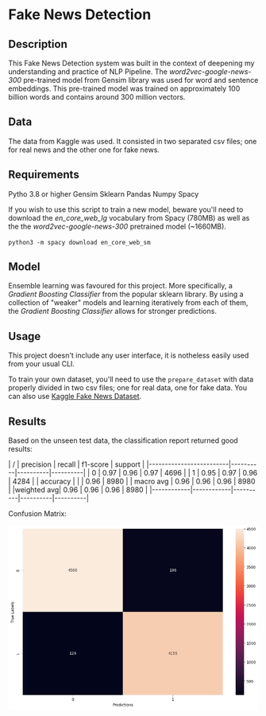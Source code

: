 # Fake News Detection 

## Description 

This Fake News Detection system was built in the context of deepening my understanding and practice of NLP Pipeline. The *word2vec-google-news-300* pre-trained model from Gensim library was used for word and sentence embeddings. This pre-trained model was trained on approximately 100 billion words and contains around 300 million vectors. 


## Data

The data from Kaggle was used. It consisted in two separated csv files; one for real news and the other one for fake news. 


## Requirements 

Pytho 3.8 or higher
Gensim 
Sklearn
Pandas
Numpy
Spacy

If you wish to use this script to train a new model, beware you'll need to download the *en_core_web_lg* vocabulary from Spacy (780MB) as well as the the *word2vec-google-news-300* pretrained model (~1660MB). 

`python3 -m spacy download en_core_web_sm`


## Model

Ensemble learning was favoured for this project. More specifically, a *Gradient Boosting Classifier* from the popular sklearn library. By using a collection of "weaker" models and learning iteratively from each of them, the *Gradient Boosting Classifier* allows for stronger predictions. 


## Usage

This project doesn't include any user interface, it is notheless easily used from your usual CLI. 

To train your own dataset, you'll need to use the `prepare_dataset` with data properly divided in two csv files; one for real data, one for fake data. You can also use [Kaggle Fake News Dataset](https://www.kaggle.com/competitions/fake-news/data).  


## Results

Based on the unseen test data, the classification report returned good results:


|         /  |  precision |   recall | f1-score |  support |
|-------------------------|----------|----------|----------|
|          0 |     0.97   |   0.96   |   0.97   |   4696   |
|          1 |     0.95   |   0.97   |   0.96   |   4284   |
|   accuracy |            |          |   0.96   |   8980   |
|  macro avg |     0.96   |   0.96   |   0.96   |   8980   |
|weighted avg|     0.96   |   0.96   |   0.96   |   8980   |
|------------|------------|----------|----------|----------|


Confusion Matrix:


![Confusion Matrix](confusion_matrix.png)
